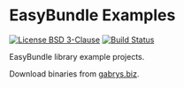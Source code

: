# EasyBundle Examples
[![License BSD 3-Clause](https://img.shields.io/badge/license-BSD%203--Clause-blue.svg)](https://raw.githubusercontent.com/gabrysbiz/EasyBundle-examples/master/license.txt)
[![Build Status](https://travis-ci.org/gabrysbiz/EasyBundle-examples.svg?branch=master)](https://travis-ci.org/gabrysbiz/EasyBundle-examples)

EasyBundle library example projects.

Download binaries from [gabrys.biz](http://www.gabrys.biz/projects/EasyBundle/examples/).
